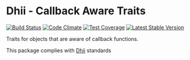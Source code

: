 # Dhii - Callback Aware Traits

[![Build Status](https://travis-ci.org/dhii/callback-aware-trait.svg?branch=master)](https://travis-ci.org/dhii/callback-aware-trait)
[![Code Climate](https://codeclimate.com/github/dhii/callback-aware-trait/badges/gpa.svg)](https://codeclimate.com/github/dhii/callback-aware-trait)
[![Test Coverage](https://codeclimate.com/github/dhii/callback-aware-trait/badges/coverage.svg)](https://codeclimate.com/github/dhii/callback-aware-trait/coverage)
[![Latest Stable Version](https://poser.pugx.org/dhii/callback-aware-trait/version)](https://packagist.org/packages/dhii/callback-aware-trait)

Traits for objects that are aware of callback functions.

This package complies with [Dhii] standards

[Dhii]: https://github.com/Dhii/dhii
